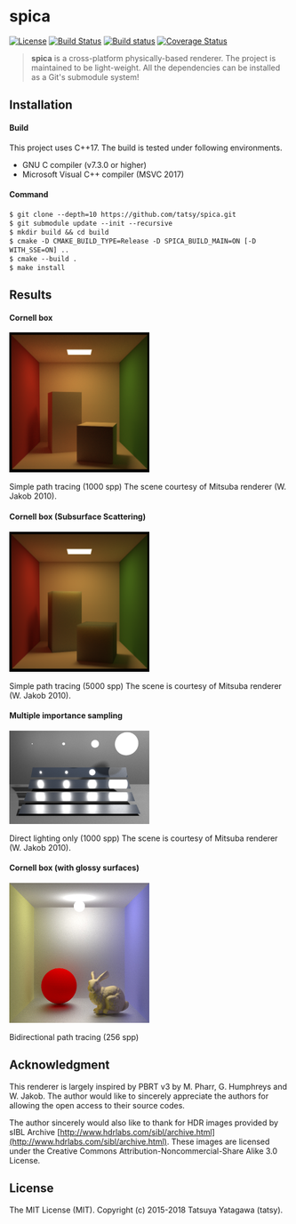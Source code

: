 spica
===

[![License](https://img.shields.io/badge/License-MIT-blue.svg)](./LICENSE)
[![Build Status](https://travis-ci.org/tatsy/spica.svg?branch=master)](https://travis-ci.org/tatsy/spica)
[![Build status](https://ci.appveyor.com/api/projects/status/qs0h81nea6hcr1ti?svg=true)](https://ci.appveyor.com/project/tatsy/spica)
[![Coverage Status](https://coveralls.io/repos/tatsy/spica/badge.svg?branch=master)](https://coveralls.io/r/tatsy/spica?branch=master)

> **spica** is a cross-platform physically-based renderer.
> The project is maintained to be light-weight. All the dependencies
> can be installed as a Git's submodule system!

## Installation

#### Build

This project uses C++17. The build is tested under following environments.

* GNU C compiler (v7.3.0 or higher)
* Microsoft Visual C++ compiler (MSVC 2017)

#### Command

```shell
$ git clone --depth=10 https://github.com/tatsy/spica.git
$ git submodule update --init --recursive
$ mkdir build && cd build
$ cmake -D CMAKE_BUILD_TYPE=Release -D SPICA_BUILD_MAIN=ON [-D WITH_SSE=ON] ..
$ cmake --build .
$ make install
```

## Results

#### Cornell box

<img src="./results/cbox_1000.png" width="50%" />

Simple path tracing (1000 spp)
The scene courtesy of Mitsuba renderer (W. Jakob 2010).

#### Cornell box (Subsurface Scattering)

<img src="./results/cbox_sss_5000.png" width="50%" />

Simple path tracing (5000 spp)
The scene is courtesy of Mitsuba renderer (W. Jakob 2010).

#### Multiple importance sampling

<img src="./results/mi_1000.png" width="50%" />

Direct lighting only (1000 spp)
The scene is courtesy of Mitsuba renderer (W. Jakob 2010).

#### Cornell box (with glossy surfaces)

<img src="./results/cbox2_256.jpg" width="50%"/>

Bidirectional path tracing (256 spp)



## Acknowledgment

This renderer is largely inspired by PBRT v3 by M. Pharr, G. Humphreys and W. Jakob. The author would like to sincerely appreciate the authors for allowing the open access to their source codes.

The author sincerely would also like to thank for HDR images provided by sIBL Archive [http://www.hdrlabs.com/sibl/archive.html](http://www.hdrlabs.com/sibl/archive.html). These images are licensed under the Creative Commons Attribution-Noncommercial-Share Alike 3.0 License.

## License

The MIT License (MIT). Copyright (c) 2015-2018 Tatsuya Yatagawa (tatsy).
